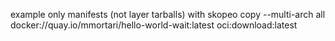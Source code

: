 example only manifests (not layer tarballs) with skopeo copy --multi-arch all docker://quay.io/mmortari/hello-world-wait:latest oci:download:latest
